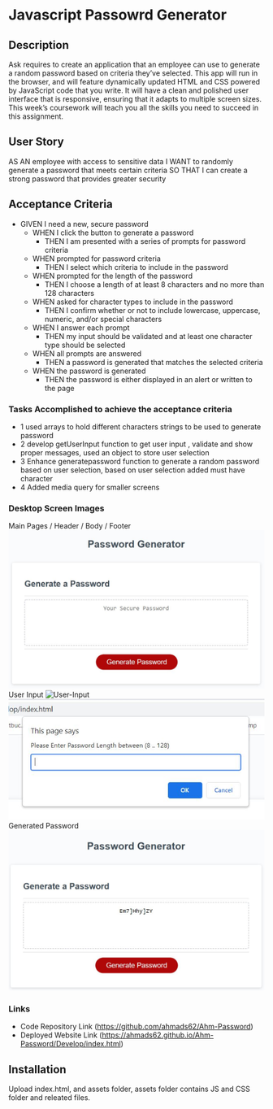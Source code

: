 # Javascript Passowrd Generator

## Description
Ask requires to create an application that an employee can use to generate a random password based on criteria they’ve selected. This app will run in the browser, and will feature dynamically updated HTML and CSS powered by JavaScript code that you write. It will have a clean and polished user interface that is responsive, ensuring that it adapts to multiple screen sizes. This week’s coursework will teach you all the skills you need to succeed in this assignment.

## User Story
AS AN employee with access to sensitive data
I WANT to randomly generate a password that meets certain criteria
SO THAT I can create a strong password that provides greater security

## Acceptance Criteria 
* GIVEN I need a new, secure password
  * WHEN I click the button to generate a password
    * THEN I am presented with a series of prompts for password criteria
  * WHEN prompted for password criteria
    * THEN I select which criteria to include in the password
  * WHEN prompted for the length of the password
    * THEN I choose a length of at least 8 characters and no more than 128 characters
  * WHEN asked for character types to include in the password
    * THEN I confirm whether or not to include lowercase, uppercase, numeric, and/or special characters
  * WHEN I answer each prompt
    * THEN my input should be validated and at least one character type should be selected
  * WHEN all prompts are answered
    * THEN a password is generated that matches the selected criteria
  * WHEN the password is generated
    * THEN the password is either displayed in an alert or written to the page
    
### Tasks Accomplished to achieve the acceptance criteria 
* 1 used arrays to hold different characters strings to be used to generate password
* 2 develop getUserInput function to get user input , validate and show proper messages, used an object to store user selection 
* 3 Enhance generatepassword function to generate a random password based on user selection, based on user selection added must have character   
* 4 Added media query for smaller screens

### Desktop Screen Images
Main Pages / Header / Body / Footer
![Main](./Develop/assets/pic/pic-main.jpg?raw=true "Main Pages / Header / Body / Footer")
User Input
![User-Input](./Develop/assets/pic/pic-1.jpg?raw=true "User Selection")
![User-Input](./Develop/assets/pic/pic-2.jpg?raw=true "User Selection")
Generated Password
![User-Input](./Develop/assets/pic/pic-passwd.jpg?raw=true "Generated Password")

### Links
* Code Repository Link  (https://github.com/ahmads62/Ahm-Password)
* Deployed Website Link (https://ahmads62.github.io/Ahm-Password/Develop/index.html)

## Installation
Upload index.html, and assets folder, assets folder contains JS and CSS folder and releated files.